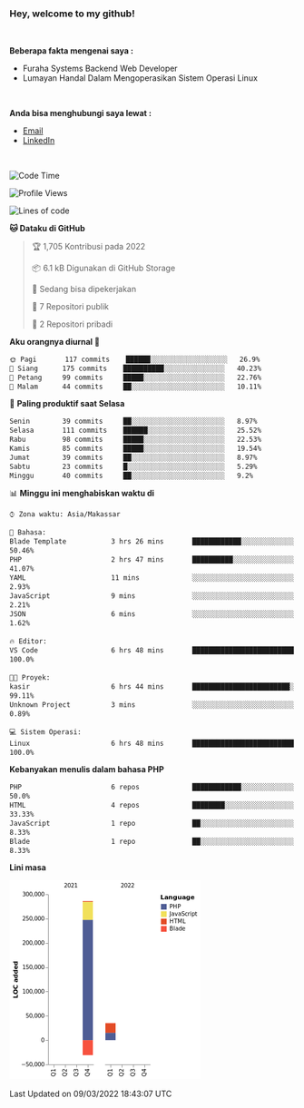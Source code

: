 <h3>Hey, welcome to my github!</h3>

<br>

<p><strong>Beberapa fakta mengenai saya :</strong></p>

<ul>
  <li>Furaha Systems Backend Web Developer</li>
  <li>Lumayan Handal Dalam Mengoperasikan Sistem Operasi Linux</li>
</ul>

<br>

<p><strong>Anda bisa menghubungi saya lewat :</strong></p>

<ul>
  <li><a href="mailto:renaldiapriyanto419@gmail.com">Email</a></li>
  <li><a href="https://www.linkedin.com/in/renaldi-kadang-314314206/">LinkedIn</a></li>
</ul>

<br>

<!--START_SECTION:waka-->
![Code Time](http://img.shields.io/badge/Code%20Time-34%20hrs%2044%20mins-blue)

![Profile Views](http://img.shields.io/badge/Profil%20dilihat-13-blue)

![Lines of code](https://img.shields.io/badge/Sejak%20Hello%20World%20aku%20telah%20menulis-291%20Thousand%20baris%20kode-blue)

**🐱 Dataku di GitHub** 

> 🏆 1,705 Kontribusi pada 2022
 > 
> 📦 6.1 kB Digunakan di GitHub Storage 
 > 
> 💼 Sedang bisa dipekerjakan
 > 
> 📜 7 Repositori publik 
 > 
> 🔑 2 Repositori pribadi  
 > 
**Aku orangnya diurnal 🐤** 

```text
🌞 Pagi       117 commits    ██████░░░░░░░░░░░░░░░░░░░   26.9% 
🌆 Siang      175 commits    ██████████░░░░░░░░░░░░░░░   40.23% 
🌃 Petang     99 commits     █████░░░░░░░░░░░░░░░░░░░░   22.76% 
🌙 Malam      44 commits     ██░░░░░░░░░░░░░░░░░░░░░░░   10.11%

```
📅 **Paling produktif saat Selasa** 

```text
Senin        39 commits     ██░░░░░░░░░░░░░░░░░░░░░░░   8.97% 
Selasa       111 commits    ██████░░░░░░░░░░░░░░░░░░░   25.52% 
Rabu         98 commits     █████░░░░░░░░░░░░░░░░░░░░   22.53% 
Kamis        85 commits     █████░░░░░░░░░░░░░░░░░░░░   19.54% 
Jumat        39 commits     ██░░░░░░░░░░░░░░░░░░░░░░░   8.97% 
Sabtu        23 commits     █░░░░░░░░░░░░░░░░░░░░░░░░   5.29% 
Minggu       40 commits     ██░░░░░░░░░░░░░░░░░░░░░░░   9.2%

```


📊 **Minggu ini menghabiskan waktu di** 

```text
⌚︎ Zona waktu: Asia/Makassar

💬 Bahasa: 
Blade Template           3 hrs 26 mins       ████████████░░░░░░░░░░░░░   50.46% 
PHP                      2 hrs 47 mins       ██████████░░░░░░░░░░░░░░░   41.07% 
YAML                     11 mins             ░░░░░░░░░░░░░░░░░░░░░░░░░   2.93% 
JavaScript               9 mins              ░░░░░░░░░░░░░░░░░░░░░░░░░   2.21% 
JSON                     6 mins              ░░░░░░░░░░░░░░░░░░░░░░░░░   1.62%

🔥 Editor: 
VS Code                  6 hrs 48 mins       █████████████████████████   100.0%

🐱‍💻 Proyek: 
kasir                    6 hrs 44 mins       ████████████████████████░   99.11% 
Unknown Project          3 mins              ░░░░░░░░░░░░░░░░░░░░░░░░░   0.89%

💻 Sistem Operasi: 
Linux                    6 hrs 48 mins       █████████████████████████   100.0%

```

**Kebanyakan menulis dalam bahasa PHP** 

```text
PHP                      6 repos             ████████████░░░░░░░░░░░░░   50.0% 
HTML                     4 repos             ████████░░░░░░░░░░░░░░░░░   33.33% 
JavaScript               1 repo              ██░░░░░░░░░░░░░░░░░░░░░░░   8.33% 
Blade                    1 repo              ██░░░░░░░░░░░░░░░░░░░░░░░   8.33%

```


**Lini masa**

![Chart not found](https://raw.githubusercontent.com/Sylent-Sys/Sylent-Sys/main/charts/bar_graph.png) 


 Last Updated on 09/03/2022 18:43:07 UTC
<!--END_SECTION:waka-->
